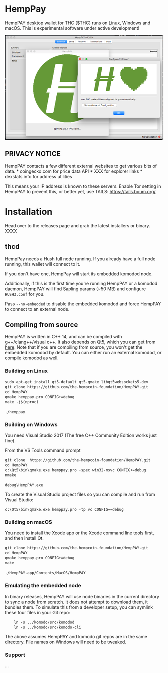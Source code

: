 # HempPay

HempPAY desktop wallet for THC ($THC) runs on Linux, Windows and macOS.
This is experimental software under active development!

![Screenshots](hemppay.png?raw=true)

## PRIVACY NOTICE

HempPAY contacts a few different external websites to get various
bits of data.
    * coingecko.com for price data API
    * XXX for explorer links
    * dexstats.info for address utilities

This means your IP address is known to these servers. Enable Tor setting
in HempPAY to prevent this, or better yet, use TAILS: https://tails.boum.org/

# Installation

Head over to the releases page and grab the latest installers or binary. XXXX

## thcd

HempPay needs a Hush full node running. If you already have a full node running, this wallet will connect to it.

If you don't have one, HempPay will start its embedded komodod node.

Additionally, if this is the first time you're running HempPAY or a komodod daemon, HempPAY will find Sapling params (~50 MB) and configure `HUSH3.conf` for you. 

Pass `--no-embedded` to disable the embedded komodod and force HempPAY to connect to an external node.

## Compiling from source

HempPAY is written in C++ 14, and can be compiled with g++/clang++/visual
c++. It also depends on Qt5, which you can get from
[here](https://www.qt.io/download). Note that if you are compiling from source,
you won't get the embedded komodod by default. You can either run an external
komodod, or compile komodod as well.


### Building on Linux

```
sudo apt-get install qt5-default qt5-qmake libqt5websockets5-dev
git clone https://github.com/the-hempcoin-foundation/HempPAY.git
cd HempPAY
qmake hemppay.pro CONFIG+=debug
make -j$(nproc)

./hemppay
```

### Building on Windows
You need Visual Studio 2017 (The free C++ Community Edition works just fine). 

From the VS Tools command prompt
```
git clone  https://github.com/the-hempcoin-foundation/HempPAY.git
cd HempPAY
c:\Qt5\bin\qmake.exe hemppay.pro -spec win32-msvc CONFIG+=debug
nmake

debug\HempPAY.exe
```

To create the Visual Studio project files so you can compile and run from Visual Studio:
```
c:\Qt5\bin\qmake.exe hemppay.pro -tp vc CONFIG+=debug
```

### Building on macOS
You need to install the Xcode app or the Xcode command line tools first, and then install Qt. 

```
git clone https://github.com/the-hempcoin-foundation/HempPAY.git
cd HempPAY
qmake hemppay.pro CONFIG+=debug
make

./HempPAY.app/Contents/MacOS/HempPAY
```

### Emulating the embedded node

In binary releases, HempPAY will use node binaries in the current directory to sync a node from scratch.
It does not attempt to download them, it bundles them. To simulate this from a developer setup, you can symlink
these four files in your Git repo:

```
    ln -s ../komodo/src/komodod
    ln -s ../komodo/src/komodo-cli
```

The above assumes HempPAY and komodo git repos are in the same directory. File names on Windows will need to be tweaked.

### Support

...
